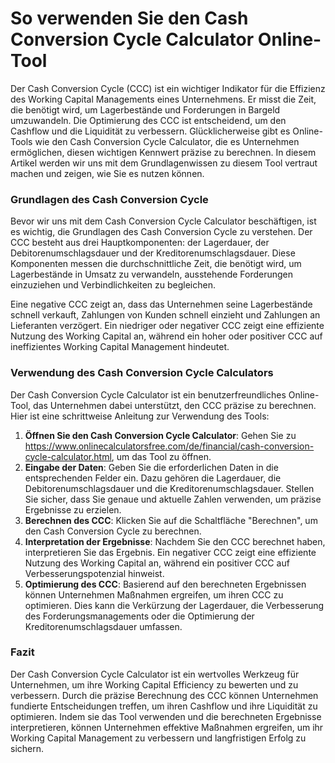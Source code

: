 So verwenden Sie den Cash Conversion Cycle Calculator Online-Tool
=================================================================

Der Cash Conversion Cycle (CCC) ist ein wichtiger Indikator für die Effizienz des Working Capital Managements eines Unternehmens. Er misst die Zeit, die benötigt wird, um Lagerbestände und Forderungen in Bargeld umzuwandeln. Die Optimierung des CCC ist entscheidend, um den Cashflow und die Liquidität zu verbessern. Glücklicherweise gibt es Online-Tools wie den Cash Conversion Cycle Calculator, die es Unternehmen ermöglichen, diesen wichtigen Kennwert präzise zu berechnen. In diesem Artikel werden wir uns mit dem Grundlagenwissen zu diesem Tool vertraut machen und zeigen, wie Sie es nutzen können.

### Grundlagen des Cash Conversion Cycle

Bevor wir uns mit dem Cash Conversion Cycle Calculator beschäftigen, ist es wichtig, die Grundlagen des Cash Conversion Cycle zu verstehen. Der CCC besteht aus drei Hauptkomponenten: der Lagerdauer, der Debitorenumschlagsdauer und der Kreditorenumschlagsdauer. Diese Komponenten messen die durchschnittliche Zeit, die benötigt wird, um Lagerbestände in Umsatz zu verwandeln, ausstehende Forderungen einzuziehen und Verbindlichkeiten zu begleichen.

Eine negative CCC zeigt an, dass das Unternehmen seine Lagerbestände schnell verkauft, Zahlungen von Kunden schnell einzieht und Zahlungen an Lieferanten verzögert. Ein niedriger oder negativer CCC zeigt eine effiziente Nutzung des Working Capital an, während ein hoher oder positiver CCC auf ineffizientes Working Capital Management hindeutet.

### Verwendung des Cash Conversion Cycle Calculators

Der Cash Conversion Cycle Calculator ist ein benutzerfreundliches Online-Tool, das Unternehmen dabei unterstützt, den CCC präzise zu berechnen. Hier ist eine schrittweise Anleitung zur Verwendung des Tools:

1. **Öffnen Sie den Cash Conversion Cycle Calculator**: Gehen Sie zu <https://www.onlinecalculatorsfree.com/de/financial/cash-conversion-cycle-calculator.html>, um das Tool zu öffnen.
2. **Eingabe der Daten**: Geben Sie die erforderlichen Daten in die entsprechenden Felder ein. Dazu gehören die Lagerdauer, die Debitorenumschlagsdauer und die Kreditorenumschlagsdauer. Stellen Sie sicher, dass Sie genaue und aktuelle Zahlen verwenden, um präzise Ergebnisse zu erzielen.
3. **Berechnen des CCC**: Klicken Sie auf die Schaltfläche "Berechnen", um den Cash Conversion Cycle zu berechnen.
4. **Interpretation der Ergebnisse**: Nachdem Sie den CCC berechnet haben, interpretieren Sie das Ergebnis. Ein negativer CCC zeigt eine effiziente Nutzung des Working Capital an, während ein positiver CCC auf Verbesserungspotenzial hinweist.
5. **Optimierung des CCC**: Basierend auf den berechneten Ergebnissen können Unternehmen Maßnahmen ergreifen, um ihren CCC zu optimieren. Dies kann die Verkürzung der Lagerdauer, die Verbesserung des Forderungsmanagements oder die Optimierung der Kreditorenumschlagsdauer umfassen.

### Fazit

Der Cash Conversion Cycle Calculator ist ein wertvolles Werkzeug für Unternehmen, um ihre Working Capital Efficiency zu bewerten und zu verbessern. Durch die präzise Berechnung des CCC können Unternehmen fundierte Entscheidungen treffen, um ihren Cashflow und ihre Liquidität zu optimieren. Indem sie das Tool verwenden und die berechneten Ergebnisse interpretieren, können Unternehmen effektive Maßnahmen ergreifen, um ihr Working Capital Management zu verbessern und langfristigen Erfolg zu sichern.